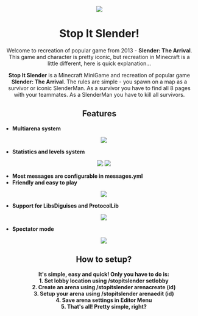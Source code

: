 <p align="center">
  <img src="https://i.imgur.com/8Z7YPgz.jpg"/>
</p>

<h1 align="center"><b>Stop It Slender!</b></h1>
<p align="center">Welcome to recreation of popular game from 2013 - <b>Slender: The Arrival</b>. This game and character is pretty iconic, but recreation in
Minecraft is a little different, here is quick explanation...</p>

<p = align="center"><b>Stop It Slender</b> is a Minecraft MiniGame and recreation of popular game <b>Slender: The Arrival</b>. The rules are simple - you spawn on a map as a survivor or
iconic SlenderMan. As a survivor you have to find all 8 pages with your teammates. As a SlenderMan you have to kill all survivors.</p>

<h2 align="center"><b>Features</b></h2>
<ul><li><b>Multiarena system</b></li>
<p align="center">
  <img src="https://i.imgur.com/28ENz2B.png"/>
</p>
<li><b>Statistics and levels system</b></li>
<p align="center">
  <img src="https://i.imgur.com/Z98VZsB.png"/>
  <img src="https://i.imgur.com/dlRBRuM.png">
</p>
<li><b>Most messages are configurable in messages.yml</b></li>
<li><b>Friendly and easy to play</b></li>
<p align="center">
  <img src="https://i.imgur.com/Ibcqy0j.png"/>
</p>
<li><b>Support for LibsDiguises and ProtocolLib</b></li>
<p align="center">
  <img src="https://i.imgur.com/Jq0QF7w.png"/>
</p>
<li><b>Spectator mode</b></li>
<p align="center">
  <img src="https://i.imgur.com/NfopRJ5.png"/>
</p>

<h2 align="center">How to setup?<b></h2>
<p align="center">It's simple, easy and quick! Only you have to do is: <br>
<b>1. Set lobby location using /stopitslender setlobby <br>
2. Create an arena using /stopitslender arenacreate (id) <br>
3. Setup your arena using /stopitslender arenaedit (id) <br>
4. Save arena settings in Editor Menu <br>
5. That's all! Pretty simple, right?</p>
